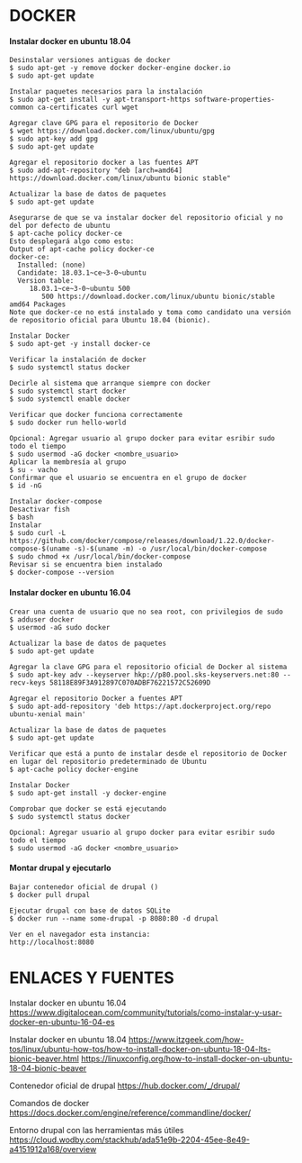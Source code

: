 DOCKER
========
#### Instalar docker en ubuntu 18.04
```
Desinstalar versiones antiguas de docker
$ sudo apt-get -y remove docker docker-engine docker.io
$ sudo apt-get update

Instalar paquetes necesarios para la instalación
$ sudo apt-get install -y apt-transport-https software-properties-common ca-certificates curl wget

Agregar clave GPG para el repositorio de Docker
$ wget https://download.docker.com/linux/ubuntu/gpg 
$ sudo apt-key add gpg
$ sudo apt-get update

Agregar el repositorio docker a las fuentes APT
$ sudo add-apt-repository "deb [arch=amd64] https://download.docker.com/linux/ubuntu bionic stable"

Actualizar la base de datos de paquetes
$ sudo apt-get update

Asegurarse de que se va instalar docker del repositorio oficial y no del por defecto de ubuntu
$ apt-cache policy docker-ce
Esto desplegará algo como esto:
Output of apt-cache policy docker-ce
docker-ce:
  Installed: (none)
  Candidate: 18.03.1~ce~3-0~ubuntu
  Version table:
     18.03.1~ce~3-0~ubuntu 500
        500 https://download.docker.com/linux/ubuntu bionic/stable amd64 Packages
Note que docker-ce no está instalado y toma como candidato una versión de repositorio oficial para Ubuntu 18.04 (bionic).

Instalar Docker
$ sudo apt-get -y install docker-ce

Verificar la instalación de docker
$ sudo systemctl status docker

Decirle al sistema que arranque siempre con docker
$ sudo systemctl start docker
$ sudo systemctl enable docker

Verificar que docker funciona correctamente
$ sudo docker run hello-world

Opcional: Agregar usuario al grupo docker para evitar esribir sudo todo el tiempo
$ sudo usermod -aG docker <nombre_usuario>
Aplicar la membresía al grupo
$ su - vacho
Confirmar que el usuario se encuentra en el grupo de docker
$ id -nG

Instalar docker-compose
Desactivar fish
$ bash
Instalar
$ sudo curl -L https://github.com/docker/compose/releases/download/1.22.0/docker-compose-$(uname -s)-$(uname -m) -o /usr/local/bin/docker-compose
$ sudo chmod +x /usr/local/bin/docker-compose
Revisar si se encuentra bien instalado
$ docker-compose --version
```


#### Instalar docker en ubuntu 16.04
```
Crear una cuenta de usuario que no sea root, con privilegios de sudo
$ adduser docker
$ usermod -aG sudo docker

Actualizar la base de datos de paquetes
$ sudo apt-get update

Agregar la clave GPG para el repositorio oficial de Docker al sistema
$ sudo apt-key adv --keyserver hkp://p80.pool.sks-keyservers.net:80 --recv-keys 58118E89F3A912897C070ADBF76221572C52609D

Agregar el repositorio Docker a fuentes APT
$ sudo apt-add-repository 'deb https://apt.dockerproject.org/repo ubuntu-xenial main'

Actualizar la base de datos de paquetes
$ sudo apt-get update

Verificar que está a punto de instalar desde el repositorio de Docker en lugar del repositorio predeterminado de Ubuntu
$ apt-cache policy docker-engine

Instalar Docker
$ sudo apt-get install -y docker-engine

Comprobar que docker se está ejecutando
$ sudo systemctl status docker

Opcional: Agregar usuario al grupo docker para evitar esribir sudo todo el tiempo
$ sudo usermod -aG docker <nombre_usuario>

```

#### Montar drupal y ejecutarlo
```
Bajar contenedor oficial de drupal ()
$ docker pull drupal

Ejecutar drupal con base de datos SQLite
$ docker run --name some-drupal -p 8080:80 -d drupal

Ver en el navegador esta instancia:
http://localhost:8080

```



ENLACES Y FUENTES
=================
Instalar docker en ubuntu 16.04
https://www.digitalocean.com/community/tutorials/como-instalar-y-usar-docker-en-ubuntu-16-04-es

Instalar docker en ubuntu 18.04
https://www.itzgeek.com/how-tos/linux/ubuntu-how-tos/how-to-install-docker-on-ubuntu-18-04-lts-bionic-beaver.html
https://linuxconfig.org/how-to-install-docker-on-ubuntu-18-04-bionic-beaver

Contenedor oficial de drupal
https://hub.docker.com/_/drupal/

Comandos de docker
https://docs.docker.com/engine/reference/commandline/docker/

Entorno drupal con las herramientas más útiles
https://cloud.wodby.com/stackhub/ada51e9b-2204-45ee-8e49-a4151912a168/overview


